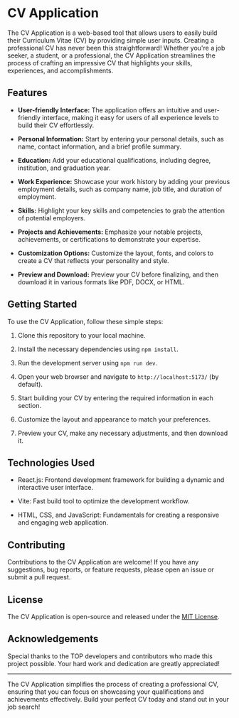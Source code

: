 # CV Application

The CV Application is a web-based tool that allows users to easily build their Curriculum Vitae (CV) by providing simple user inputs. Creating a professional CV has never been this straightforward! Whether you're a job seeker, a student, or a professional, the CV Application streamlines the process of crafting an impressive CV that highlights your skills, experiences, and accomplishments.

## Features

- **User-friendly Interface:** The application offers an intuitive and user-friendly interface, making it easy for users of all experience levels to build their CV effortlessly.

- **Personal Information:** Start by entering your personal details, such as name, contact information, and a brief profile summary.

- **Education:** Add your educational qualifications, including degree, institution, and graduation year.

- **Work Experience:** Showcase your work history by adding your previous employment details, such as company name, job title, and duration of employment.

- **Skills:** Highlight your key skills and competencies to grab the attention of potential employers.

- **Projects and Achievements:** Emphasize your notable projects, achievements, or certifications to demonstrate your expertise.

- **Customization Options:** Customize the layout, fonts, and colors to create a CV that reflects your personality and style.

- **Preview and Download:** Preview your CV before finalizing, and then download it in various formats like PDF, DOCX, or HTML.

## Getting Started

To use the CV Application, follow these simple steps:

1. Clone this repository to your local machine.

2. Install the necessary dependencies using `npm install`.

3. Run the development server using `npm run dev`.

4. Open your web browser and navigate to `http://localhost:5173/` (by default).

5. Start building your CV by entering the required information in each section.

6. Customize the layout and appearance to match your preferences.

7. Preview your CV, make any necessary adjustments, and then download it.

## Technologies Used

- React.js: Frontend development framework for building a dynamic and interactive user interface.

- Vite: Fast build tool to optimize the development workflow.

- HTML, CSS, and JavaScript: Fundamentals for creating a responsive and engaging web application.

## Contributing

Contributions to the CV Application are welcome! If you have any suggestions, bug reports, or feature requests, please open an issue or submit a pull request.

## License

The CV Application is open-source and released under the [MIT License](LICENSE).

## Acknowledgements

Special thanks to the TOP developers and contributors who made this project possible. Your hard work and dedication are greatly appreciated!

---

The CV Application simplifies the process of creating a professional CV, ensuring that you can focus on showcasing your qualifications and achievements effectively. Build your perfect CV today and stand out in your job search!